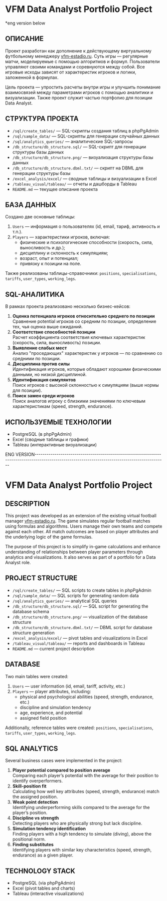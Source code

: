 # VFM Data Analyst Portfolio Project

*eng version below

## ОПИСАНИЕ  
Проект разработан как дополнение к действующему виртуальному футбольному менеджеру [vfm-estadio.ru](http://vfm-estadio.ru). Суть игры — регулярные матчи, моделируемые с помощью алгоритмов и формул. Пользователи управляют своими командами и соревнуются между собой. Все игровые исходы зависят от характеристик игроков и логики, заложенной в формулах.  

Цель проекта — упростить расчеты внутри игры и улучшить понимание взаимосвязей между параметрами игроков с помощью аналитики и визуализации. Также проект служит частью портфолио для позиции Data Analyst.



## СТРУКТУРА ПРОЕКТА  
- `/sql/create_tables/` — SQL-скрипты создания таблиц в phpPgAdmin  
- `/sql/sample_data/` — SQL-скрипты для генерации случайных данных  
- `/sql/analytics_queries/` — аналитические SQL-запросы  
- `/db_structure/db_structure.sql/` — SQL-скрипт для генерации структуры базы данных  
- `/db_structure/db_structure.png/` — визуализация структуры базы данных  
- `/db_structure/db_structure.dbml.txt/` — скрипт на DBML для генерации структуры базы  
- `/excel_analysis/excel/` — сводные таблицы и визуализации в Excel  
- `/tableau_visual/tableau/` — отчеты и дашборды в Tableau  
- `README.md` — текущее описание проекта  



## БАЗА ДАННЫХ  
Создано две основные таблицы:  
1. `Users` — информация о пользователях (id, email, тариф, активность и т.п.).  
2. `Players` — характеристики игроков, включая:  
   - физические и психологические способности (скорость, сила, выносливость и др.);  
   - дисциплину и склонность к симуляциям;  
   - возраст, опыт и потенциал;  
   - привязку к позиции на поле.  

Также реализованы таблицы-справочники: `positions`, `specialisations`, `tariffs`, `user_types`, `working_legs`.



## SQL-АНАЛИТИКА  
В рамках проекта реализовано несколько бизнес-кейсов:  
1. **Оценка потенциала игроков относительно среднего по позиции**  
   Сравнение potential игроков со средним по позиции, определение тех, чья оценка выше ожиданий.  
2. **Соответствие способностей позиции**  
   Расчет коэффициента соответствия ключевых характеристик (скорость, сила, выносливость) позиции.  
3. **Выявление слабых мест**  
   Анализ "проседающих" характеристик у игроков — по сравнению со средними по позиции.  
4. **Дисциплина против силы**  
   Идентификация игроков, которые обладают хорошими физическими данными, но низкой дисциплиной.  
5. **Идентификация симулянтов**  
   Поиск игроков с высокой склонностью к симуляциям (выше нормы для позиции).  
6. **Поиск замен среди игроков**  
   Поиск аналогов игроку с близкими значениями по ключевым характеристикам (speed, strength, endurance).



## ИСПОЛЬЗУЕМЫЕ ТЕХНОЛОГИИ  
- PostgreSQL (в phpPgAdmin)  
- Excel (сводные таблицы и графики)  
- Tableau (интерактивные визуализации)  





ENG VERSION-----------------------------------------------------------------------------------------------------------------------------------------------
# VFM Data Analyst Portfolio Project

## DESCRIPTION  
This project was developed as an extension of the existing virtual football manager [vfm-estadio.ru](http://vfm-estadio.ru). The game simulates regular football matches using formulas and algorithms. Users manage their own teams and compete against each other. All match outcomes are based on player attributes and the underlying logic of the game formulas.  

The purpose of this project is to simplify in-game calculations and enhance understanding of relationships between player parameters through analytics and visualizations. It also serves as part of a portfolio for a Data Analyst role.



## PROJECT STRUCTURE  
- `/sql/create_tables/` — SQL scripts to create tables in phpPgAdmin  
- `/sql/sample_data/` — SQL scripts for generating random data  
- `/sql/analytics_queries/` — analytical SQL queries  
- `/db_structure/db_structure.sql/` — SQL script for generating the database schema  
- `/db_structure/db_structure.png/` — visualization of the database structure  
- `/db_structure/db_structure.dbml.txt/` — DBML script for database structure generation  
- `/excel_analysis/excel/` — pivot tables and visualizations in Excel  
- `/tableau_visual/tableau/` — reports and dashboards in Tableau  
- `README.md` — current project description  



## DATABASE  
Two main tables were created:  
1. `Users` — user information (id, email, tariff, activity, etc.)  
2. `Players` — player attributes, including:  
   - physical and psychological abilities (speed, strength, endurance, etc.)  
   - discipline and simulation tendency  
   - age, experience, and potential  
   - assigned field position  

Additionally, reference tables were created: `positions`, `specialisations`, `tariffs`, `user_types`, `working_legs`.



## SQL ANALYTICS  
Several business cases were implemented in the project:  
1. **Player potential compared to position average**  
   Comparing each player’s potential with the average for their position to identify overperformers.  
2. **Skill-position fit**  
   Calculating how well key attributes (speed, strength, endurance) match the assigned position.  
3. **Weak point detection**  
   Identifying underperforming skills compared to the average for the player’s position.  
4. **Discipline vs strength**  
   Detecting players who are physically strong but lack discipline.  
5. **Simulation tendency identification**  
   Finding players with a high tendency to simulate (diving), above the positional norm.  
6. **Finding substitutes**  
   Identifying players with similar key characteristics (speed, strength, endurance) as a given player.



## TECHNOLOGY STACK  
- PostgreSQL (via phpPgAdmin)  
- Excel (pivot tables and charts)  
- Tableau (interactive visualizations)